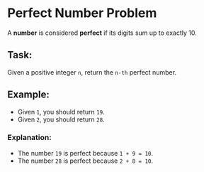 # Perfect Number Problem

A **number** is considered **perfect** if its digits sum up to exactly 10.

## Task:
Given a positive integer `n`, return the `n-th` perfect number.

## Example:
- Given `1`, you should return `19`.
- Given `2`, you should return `28`.

### Explanation:
- The number `19` is perfect because `1 + 9 = 10`.
- The number `28` is perfect because `2 + 8 = 10`.